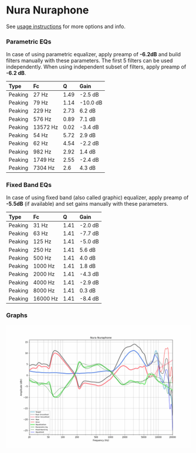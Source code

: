 # Nura Nuraphone
See [usage instructions](https://github.com/jaakkopasanen/AutoEq#usage) for more options and info.

### Parametric EQs
In case of using parametric equalizer, apply preamp of **-6.2dB** and build filters manually
with these parameters. The first 5 filters can be used independently.
When using independent subset of filters, apply preamp of **-6.2 dB**.

| Type    | Fc       |    Q | Gain     |
|:--------|:---------|:-----|:---------|
| Peaking | 27 Hz    | 1.49 | -2.5 dB  |
| Peaking | 79 Hz    | 1.14 | -10.0 dB |
| Peaking | 229 Hz   | 2.73 | 6.2 dB   |
| Peaking | 576 Hz   | 0.89 | 7.1 dB   |
| Peaking | 13572 Hz | 0.02 | -3.4 dB  |
| Peaking | 54 Hz    | 5.72 | 2.9 dB   |
| Peaking | 62 Hz    | 4.54 | -2.2 dB  |
| Peaking | 982 Hz   | 2.92 | 1.4 dB   |
| Peaking | 1749 Hz  | 2.55 | -2.4 dB  |
| Peaking | 7304 Hz  | 2.6  | 4.3 dB   |

### Fixed Band EQs
In case of using fixed band (also called graphic) equalizer, apply preamp of **-5.5dB**
(if available) and set gains manually with these parameters.

| Type    | Fc       |    Q | Gain    |
|:--------|:---------|:-----|:--------|
| Peaking | 31 Hz    | 1.41 | -2.0 dB |
| Peaking | 63 Hz    | 1.41 | -7.7 dB |
| Peaking | 125 Hz   | 1.41 | -5.0 dB |
| Peaking | 250 Hz   | 1.41 | 5.6 dB  |
| Peaking | 500 Hz   | 1.41 | 4.0 dB  |
| Peaking | 1000 Hz  | 1.41 | 1.8 dB  |
| Peaking | 2000 Hz  | 1.41 | -4.3 dB |
| Peaking | 4000 Hz  | 1.41 | -2.9 dB |
| Peaking | 8000 Hz  | 1.41 | 0.3 dB  |
| Peaking | 16000 Hz | 1.41 | -8.4 dB |

### Graphs
![](./Nura%20Nuraphone.png)